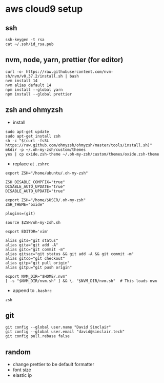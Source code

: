# aws cloud9 setup

## ssh
```
ssh-keygen -t rsa
cat ~/.ssh/id_rsa.pub
```

## nvm, node, yarn, prettier (for editor)
```
curl -o- https://raw.githubusercontent.com/nvm-sh/nvm/v0.37.2/install.sh | bash
nvm install 14
nvm alias default 14
npm install --global yarn
npm install --global prettier
```

## zsh and ohmyzsh
- install
```
sudo apt-get update
sudo apt-get install zsh
sh -c "$(curl -fsSL https://raw.github.com/ohmyzsh/ohmyzsh/master/tools/install.sh)"
mkdir -p ~/.oh-my-zsh/custom/themes
yes | cp oxide.zsh-theme ~/.oh-my-zsh/custom/themes/oxide.zsh-theme
```
- replace at `.zshrc`
```
export ZSH="/home/ubuntu/.oh-my-zsh"

ZSH_DISABLE_COMPFIX="true"
DISABLE_AUTO_UPDATE="true"
DISABLE_AUTO_UPDATE="true"

export ZSH="/home/$USER/.oh-my-zsh"
ZSH_THEME="oxide"

plugins=(git)

source $ZSH/oh-my-zsh.sh

export EDITOR='vim'

alias gits="git status"
alias gita="git add -A"
alias gitc="git commit -m"
alias gitsac="git status && git add -A && git commit -m"
alias gitco="git checkout"
alias gitp="git pull origin"
alias gitpu="git push origin"

export NVM_DIR="$HOME/.nvm"
[ -s "$NVM_DIR/nvm.sh" ] && \. "$NVM_DIR/nvm.sh"  # This loads nvm
```
- append to `.bashrc`
```
zsh
```

## git
```
git config --global user.name "David Sinclair"
git config --global user.email "david@sinclair.tech"
git config pull.rebase false
```

## random
- change prettier to be default formatter
- font size
- elastic ip